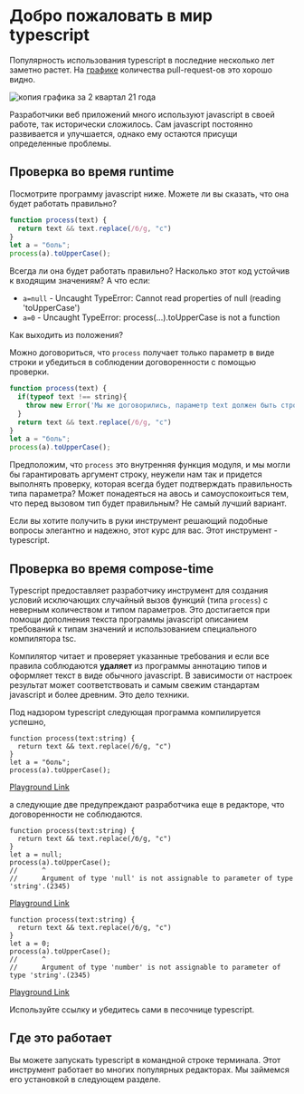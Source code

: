 # Добро пожаловать в мир typescript

Популярность использования typescript в последние несколько лет заметно растет. На [графике](https://madnight.github.io/githut/#/pull_requests/2021/2) количества pull-request-ов это хорошо видно.

![копия графика за 2 квартал 21 года]('/assets/popularity.png')

Разработчики веб приложений много используют javascript в своей работе, так  исторически сложилось. Сам javascript постоянно развивается и улучшается, однако ему остаются присущи определенные проблемы.

## Проверка во время runtime

Посмотрите программу javascript ниже. Можете ли вы сказать, что она будет работать правильно?

```javascript
function process(text) {
  return text && text.replace(/б/g, "с")
}
let a = "боль";
process(a).toUpperCase();

```

Всегда ли она будет работать правильно? Насколько этот код устойчив к входящим значениям? А что если:

* `a=null` - Uncaught TypeError: Cannot read properties of null (reading 'toUpperCase')
* `a=0` - Uncaught TypeError: process(...).toUpperCase is not a function

Как выходить из положения?

Можно договориться, что `process` получает только параметр в виде строки и убедиться в соблюдении договоренности с помощью проверки.

```javascript
function process(text) {
  if(typeof text !== string){
    throw new Error('Мы же договорились, параметр text должен быть строкой'):
  }
  return text && text.replace(/б/g, "с")
}
let a = "боль";
process(a).toUpperCase();

```

Предположим, что `process` это внутренняя функция модуля, и мы могли бы гарантировать аргумент строку, неужели нам так и придется выполнять проверку, которая всегда будет подтверждать правильность типа параметра? Может понадеяться на авось и самоуспокоиться тем, что перед вызовом тип будет правильным? Не самый лучший вариант.

Если вы хотите получить в руки инструмент решающий подобные вопросы элегантно и надежно, этот курс для вас. Этот инструмент - typescript.

## Проверка во время compose-time

Typescript предоставляет разработчику инструмент для создания условий исключающих случайный вызов функций (типа `process`) с неверным количеством и типом параметров. Это достигается при помощи дополнения текста программы javascript описанием требований к типам значений и использованием специального компилятора tsc.

Компилятор читает и проверяет указанные требования и если все правила соблюдаются **удаляет** из программы аннотацию типов и оформляет текст в виде обычного javascript. В зависимости от настроек результат может соответствовать и самым свежим стандартам javascript и более древним. Это дело техники.

Под надзором typescript следующая программа компилируется успешно,

```tsx
function process(text:string) {
  return text && text.replace(/б/g, "с")
}
let a = "боль";
process(a).toUpperCase();
```

[Playground Link](https://www.typescriptlang.org/play?#code/GYVwdgxgLglg9mABABwE5wgUwM7YBRSYAeUAXNlKjGAOYCUiA3gFCKKqZQipKEmIAyAYj5QAdB2QAbAIZY8AekCMIApoAaRACJAgiCa6zAL7MpnRDMQBeLUsB8IIG4QQDIgmgNzM0GHPhl0xUOAFVkZExUAGEZbEw8OmcgA)

а следующие две предупреждают разработчика еще в редакторе, что договоренности не соблюдаются.

```tsx
function process(text:string) {
  return text && text.replace(/б/g, "с")
}
let a = null;
process(a).toUpperCase();
//      ^
//      Argument of type 'null' is not assignable to parameter of type 'string'.(2345)
```

[Playground Link](https://www.typescriptlang.org/play?#code/GYVwdgxgLglg9mABABwE5wgUwM7YBRSYAeUAXNlKjGAOYCUiA3gFCKKqZQipKEmIAyAYj5QAdB2QAbAIZY8AekCMIApoAaRACJAgiCa6zAL7MpnRDMQBeRGBBSpAbmZoMOfDLpiocAKrJkmVABhGWxMPDp7IA)

```tsx
function process(text:string) {
  return text && text.replace(/б/g, "с")
}
let a = 0;
process(a).toUpperCase();
//      ^
//      Argument of type 'number' is not assignable to parameter of type 'string'.(2345)
```

[Playground Link](https://www.typescriptlang.org/play?#code/GYVwdgxgLglg9mABABwE5wgUwM7YBRSYAeUAXNlKjGAOYCUiA3gFCKKqZQipKEmIAyAYj5QAdB2QAbAIZY8AekCMIApoAaRACJAgiCa6zAL7MpnRDMQBeRAAYA3MzQYc+GXTFQ4AVWTJMqAMIy2Jh4dLZAA)

Используйте ссылку и убедитесь сами в песочнице typescript.

## Где это работает

Вы можете запускать typescript в командной строке терминала. Этот инструмент работает во многих популярных редакторах. Мы займемся его установкой в следующем разделе.
